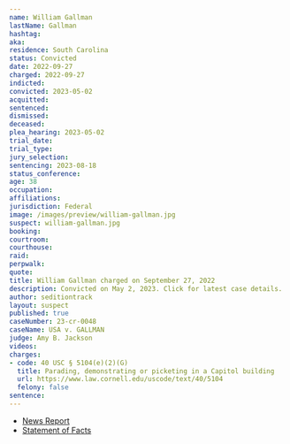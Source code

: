 ```yaml
---
name: William Gallman
lastName: Gallman
hashtag:
aka:
residence: South Carolina
status: Convicted
date: 2022-09-27
charged: 2022-09-27
indicted:
convicted: 2023-05-02
acquitted:
sentenced:
dismissed:
deceased:
plea_hearing: 2023-05-02
trial_date:
trial_type:
jury_selection:
sentencing: 2023-08-18
status_conference:
age: 38
occupation:
affiliations:
jurisdiction: Federal
image: /images/preview/william-gallman.jpg
suspect: william-gallman.jpg
booking:
courtroom:
courthouse:
raid:
perpwalk:
quote:
title: William Gallman charged on September 27, 2022
description: Convicted on May 2, 2023. Click for latest case details.
author: seditiontrack
layout: suspect
published: true
caseNumber: 23-cr-0048
caseName: USA v. GALLMAN
judge: Amy B. Jackson
videos:
charges:
- code: 40 USC § 5104(e)(2)(G)
  title: Parading, demonstrating or picketing in a Capitol building
  url: https://www.law.cornell.edu/uscode/text/40/5104
  felony: false
sentence:
---
```

- [News Report](https://www.thestate.com/news/local/crime/article267161521.html)
- [Statement of Facts](https://extremism.gwu.edu/sites/g/files/zaxdzs2191/f/William%20Gallman%20Joei%20Gallman%20and%20Alan%20Culbertson%20Statement%20of%20Facts.pdf)
